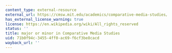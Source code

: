 ```yaml
---
content_type: external-resource
external_url: https://cmsw.mit.edu/academics/comparative-media-studies/undergraduate/
has_external_license_warning: true
license: https://en.wikipedia.org/wiki/All_rights_reserved
status: ''
title: major or minor in Comparative Media Studies
uid: 71b0f94c-3455-4ff0-ac69-f6cf3be8cacd
wayback_url: ''
---
```

